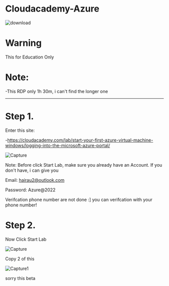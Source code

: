 # Cloudacademy-Azure
![download](https://user-images.githubusercontent.com/94728590/180458772-f261ab54-ef34-401e-aaed-1668850791cb.jpg)

# Warning

This for Education Only

# Note:

-This RDP only 1h 30m, i can't find the longer one

------------------------------------------

# Step 1.

Enter this site:

-https://cloudacademy.com/lab/start-your-first-azure-virtual-machine-windows/logging-into-the-microsoft-azure-portal/

![Capture](https://user-images.githubusercontent.com/94728590/180453302-6dbe1cd6-6517-492f-bfa0-b2d2f2e80138.PNG)

Note: Before click Start Lab, make sure you already have an Account. If you don't have, i can give you

Email: hairau2@outlook.com

Password: Azure@2022

Verifcation phone number are not done :]
you can verifcation with your phone number!

# Step 2.

Now Click Start Lab

![Capture](https://user-images.githubusercontent.com/94728590/180456364-f8127da7-93c5-4829-95e9-121a93967d7f.JPG)

Copy 2 of this

![Capture1](https://user-images.githubusercontent.com/94728590/180460165-9a98e77e-30ac-49ff-98a7-f89660044fa3.jpg)

sorry this beta
